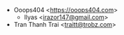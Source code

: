 - Ooops404 \<<https://ooops404.com>\>
  - Ilyas \<<irazor147@gmail.com>\>
- Tran Thanh Trai \<<traitt@trobz.com>\>
